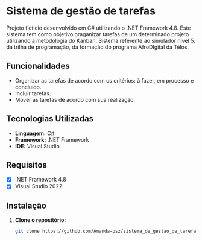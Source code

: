 # Sistema de gestão de tarefas

Projeto ficticio desenvolvido em C# utilizando o .NET Framework 4.8. Este sistema tem como objetivo oraganizar tarefas de um determinado projeto utilizando a metodologia do Kanban. Sistema referente ao simulador nível 5, da trilha de programação, da formação do programa AfroDIgital da Télos.

## Funcionalidades

- Organizar as tarefas de acordo com os critérios: à fazer, em processo e concluído.
- Incluir tarefas.
- Mover as tarefas de acordo com sua realização.


## Tecnologias Utilizadas

- **Linguagem:** C#
- **Framework:** .NET Framework
- **IDE:** Visual Studio

## Requisitos

- [x] .NET Framework 4.8
- [x] Visual Studio 2022

## Instalação

1. **Clone o repositório:**
   ```bash
   git clone https://github.com/Amanda-psz/sistema_de_gestao_de_tarefas.git
